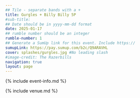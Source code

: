 ```yaml
---
## Tile - separate bands with a +
title: Gurgles + Billy Billy 5P
#sub-title:
## Date should be in yyyy-mm-dd format
date: 2025-01-17
## rumble number should be an integer
rumble-number: 1
## Generate a SumUp link for this event. Include https://
sumupLink: https://pay.sumup.com/b2c/Q9ARAVHL
cover: splashes/gurgles.jpg #No leading slash
#image-credit: The Razerbills
navigation: true
layout: page
---
```


{% include event-info.md %}

{% include venue.md %}